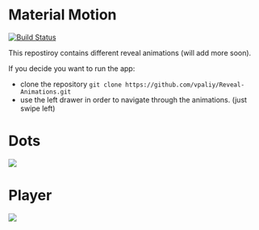 # Material Motion
[![Build Status](https://travis-ci.org/vpaliyX/Reveal-Animations.svg?branch=master)](https://travis-ci.org/vpaliyX/Reveal-Animations)

This repostiroy contains different reveal animations (will add more soon).

If you decide you want to run the app:
- clone the repository `git clone https://github.com/vpaliy/Reveal-Animations.git`
- use the left drawer in order to navigate through the animations. (just swipe left)

# Dots #
![](https://github.com/vpaliyX/FabExploration/blob/master/art/dot.gif)

# Player #
![](https://github.com/vpaliyX/FabExploration/blob/master/art/player.gif)
